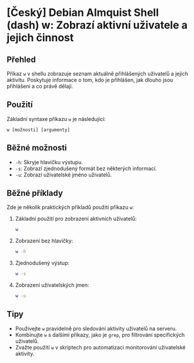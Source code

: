 # [Český] Debian Almquist Shell (dash) w: Zobrazí aktivní uživatele a jejich činnost

## Přehled
Příkaz `w` v shellu zobrazuje seznam aktuálně přihlášených uživatelů a jejich aktivitu. Poskytuje informace o tom, kdo je přihlášen, jak dlouho jsou přihlášeni a co právě dělají.

## Použití
Základní syntaxe příkazu `w` je následující:

```
w [možnosti] [argumenty]
```

## Běžné možnosti
- `-h`: Skryje hlavičku výstupu.
- `-s`: Zobrazí zjednodušený formát bez některých informací.
- `-u`: Zobrazí uživatelské jméno uživatelů.

## Běžné příklady
Zde je několik praktických příkladů použití příkazu `w`:

1. Základní použití pro zobrazení aktivních uživatelů:
   ```bash
   w
   ```

2. Zobrazení bez hlavičky:
   ```bash
   w -h
   ```

3. Zjednodušený výstup:
   ```bash
   w -s
   ```

4. Zobrazení uživatelských jmen:
   ```bash
   w -u
   ```

## Tipy
- Používejte `w` pravidelně pro sledování aktivity uživatelů na serveru.
- Kombinujte `w` s dalšími příkazy, jako je `grep`, pro filtrování specifických uživatelů.
- Zvažte použití `w` v skriptech pro automatizaci monitorování uživatelské aktivity.